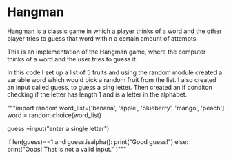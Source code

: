 # Hangman
Hangman is a classic game in which a player thinks of a word and the other player tries to guess that word within a certain amount of attempts.

This is an implementation of the Hangman game, where the computer thinks of a word and the user tries to guess it. 

In this code I set up a list of 5 fruits and using the random module created a variable word which would pick a random fruit from the list. I also created an input called guess, to guess a sing letter. Then created an if conditon checking if the letter has length 1 and is a letter in the alphabet.

"""import random
word_list=['banana', 'apple', 'blueberry', 'mango', 'peach']
word = random.choice(word_list)

guess =input("enter a single letter")

if len(guess)==1 and guess.isalpha():
    print("Good guess!")
else:
    print("Oops! That is not a valid input." )"""


